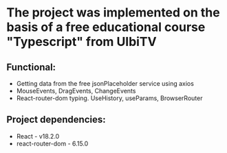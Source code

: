 <h1>The project was implemented on the basis of a free educational course "Typescript" from UlbiTV</h1>

<h2>Functional:</h2>
<ul>
  <li>Getting data from the free jsonPlaceholder service using axios</li>
  <li>MouseEvents, DragEvents, ChangeEvents</li>
  <li>React-router-dom typing. UseHistory, useParams, BrowserRouter</li>
</ul>
<h2>Project dependencies:</h2>
<ul>
  <li>React - v18.2.0</li>
  <li>react-router-dom - 6.15.0</li>
</ul>

